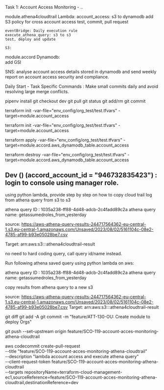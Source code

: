 Task 1:  Account Access  Monitoring - ..


module.athena4cloudtrail
    Lambda: 
        account_access: s3 to dynamodb 
        add S3 policy for cross account access
        test, commit, pull request 

    eventBridge: Daily execution rule
    execute_athena_query: s3 to s3
    test, deploy and update 

    S3: 

module.accord 
Dynamodb:  
    add GSI

SNS: 
    analyse account access details stored in dynamodb and send weekly report on account access security and compliance.


Daily Start - Task Specific Commands  : Make small commits daily and avoid resolving large merge conflicts.

pipenv install 
git checkout dev
git pull
git status 
git add/rm
git commit


terraform init   -var-file="env_config/org_test/test.tfvars" -target=module.account_access

terraform init   -var-file="env_config/org_test/test.tfvars" -target=module.account_access

terraform apply   -var-file="env_config/org_test/test.tfvars" -target=module.accord.aws_dynamodb_table.account_access

terraform destroy -var-file="env_config/org_test/test.tfvars" -target=module.accord.aws_dynamodb_table.account_access

## Dev ()  (accord_account_id = "946732835423") : login to console using manager role.


using python lambda, provide step by step on how to copy cloud trail log from athena query from s3 to s3 

athena query ID : 1035a238-ff88-4d48-adcb-2c4fadd89c2a
athena query name: 	getassumedroles_from_yesterday

source: https://aws-athena-query-results-244717564362-eu-central-1.s3.eu-central-1.amazonaws.com/Unsaved/2023/08/02/5161104c-08e2-4785-af99-b93e05028be7.csv

Target: arn:aws:s3:::athena4cloudtrail-result



no need to hard coding query, call query id/name instead.


Run following athena saved query using python lambda on aws:

athena query ID : 1035a238-ff88-4d48-adcb-2c4fadd89c2a
athena query name: 	getassumedroles_from_yesterday

copy results from athena query to a new s3 

source: https://aws-athena-query-results-244717564362-eu-central-1.s3.eu-central-1.amazonaws.com/Unsaved/2023/08/02/5161104c-08e2-4785-af99-b93e05028be7.csv
Target: arn:aws:s3:::athena4cloudtrail-result


git diff
git add -A
git commit -m "feature/ATT-130-OU: Create module to deploy Orgs"

git push --set-upstream origin feature/SCO-119-account-acces-monitoring-athena-cloudtrail

aws codecommit create-pull-request \
  --title "feature/SCO-119-account-acces-monitoring-athena-cloudtrail" \
  --description "lambda account access and execute athena query" \
  --client-request-token feature/SCO-119-account-acces-monitoring-athena-cloudtrail \
  --targets repositoryName=terraform-cloud-management-ec1,sourceReference=feature/SCO-119-account-acces-monitoring-athena-cloudtrail,destinationReference=dev      

